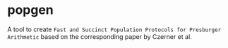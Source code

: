 # popgen

A tool to create `Fast and Succinct Population Protocols for Presburger Arithmetic` based on the corresponding paper by Czerner et al.

